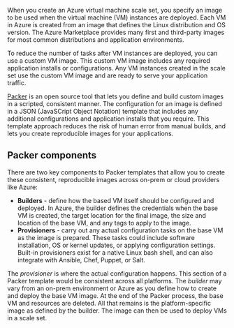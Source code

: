 When you create an Azure virtual machine scale set, you specify an image to be used when the virtual machine (VM) instances are deployed. Each VM in Azure is created from an image that defines the Linux distribution and OS version. The Azure Marketplace provides many first and third-party images for most common distributions and application environments.

To reduce the number of tasks after VM instances are deployed, you can use a custom VM image. This custom VM image includes any required application installs or configurations. Any VM instances created in the scale set use the custom VM image and are ready to serve your application traffic.

[Packer](https://www.packer.io/) is an open source tool that lets you define and build custom images in a scripted, consistent manner. The configuration for an image is defined in a JSON (JavaSCript Object Notation) template that includes any additional configurations and application installs that you require. This template approach reduces the risk of human error from manual builds, and lets you create reproducible images for your applications.

## Packer components

There are two key components to Packer templates that allow you to create these consistent, reproducible images across on-prem or cloud providers like Azure:

- **Builders** - define how the based VM itself should be configured and deployed. In Azure, the builder defines the credentials when the base VM is created, the target location for the final image, the size and location of the base VM, and any tags to apply to the image.
- **Provisioners** - carry out any actual configuration tasks on the base VM as the image is prepared. These tasks could include software installation, OS or kernel updates, or applying configuration settings. Built-in provisioners exist for a native Linux bash shell, and can also integrate with Ansible, Chef, Puppet, or Salt.

The *provisioner* is where the actual configuration happens. This section of a Packer template would be consistent across all platforms. The *builder* may vary from an on-prem environment or Azure as you define how to create and deploy the base VM image. At the end of the Packer process, the base VM and resources are deleted. All that remains is the platform-specific image as defined by the builder. The image can then be used to deploy VMs in a scale set.